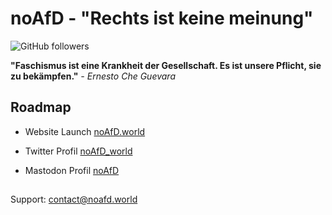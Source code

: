 # noAfD - "Rechts ist keine meinung" 
![GitHub followers](https://img.shields.io/github/followers/noAfD)

**"Faschismus ist eine Krankheit der Gesellschaft. Es ist unsere Pflicht, sie zu bekämpfen."** _- Ernesto Che Guevara_

## Roadmap

- Website Launch [noAfD.world](https://noAfD.world)

- Twitter Profil [noAfD_world](https://twitter.com/noafd_world)

- Mastodon Profil [noAfD](https://social.anoxinon.de/@noAfD)

## 

Support: contact@noafd.world
